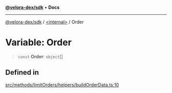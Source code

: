[**@velora-dex/sdk**](../../README.md) • **Docs**

***

[@velora-dex/sdk](../../globals.md) / [\<internal\>](../README.md) / Order

# Variable: Order

> `const` **Order**: `object`[]

## Defined in

[src/methods/limitOrders/helpers/buildOrderData.ts:10](https://github.com/paraswap/paraswap-sdk/blob/master/src/methods/limitOrders/helpers/buildOrderData.ts#L10)
